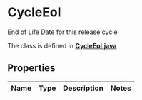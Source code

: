 

# CycleEol

End of Life Date for this release cycle

The class is defined in **[CycleEol.java](../../src/main/java/org/openapitools/model/CycleEol.java)**

## Properties

Name | Type | Description | Notes
------------ | ------------- | ------------- | -------------


